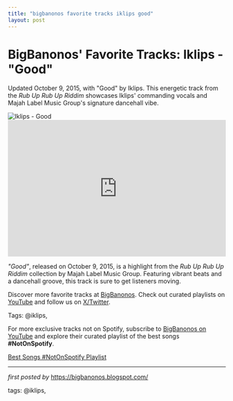 ```yaml
---
title: "bigbanonos favorite tracks iklips good"
layout: post
---
```

<!-- Post Title -->
<h1 >BigBanonos' Favorite Tracks: Iklips - "Good"</h1> <!-- Introductory Text -->
<p >Updated October 9, 2015, with "Good" by Iklips. This energetic track from the <em>Rub Up Rub Up Riddim</em> showcases Iklips' commanding vocals and Majah Label Music Group's signature dancehall vibe.</p> <!-- Featured Image -->
<div > <img src="https://i0.wp.com/riddimkilla.com/wp-content/uploads/2015/09/RubUpRiddim.jpg?fit=515%2C515&ssl=1" alt="Iklips - Good" />
</div> <!-- YouTube Video Embed -->
<div > <iframe width="100%" height="315" src="https://www.youtube.com/embed/PRnKSjrB5JI" title="IKLIPS - GOOD (RAW) - RUB UP RUB UP RIDDIM - MLMG" frameborder="0" allow="accelerometer; autoplay; encrypted-media; gyroscope; picture-in-picture; web-share" referrerpolicy="strict-origin-when-cross-origin" allowfullscreen></iframe>
</div> <!-- Song Information -->
<div > <p><em>"Good"</em>, released on October 9, 2015, is a highlight from the <em>Rub Up Rub Up Riddim</em> collection by Majah Label Music Group. Featuring vibrant beats and a dancehall groove, this track is sure to get listeners moving.</p>
</div> <!-- Footer Links -->
<div > <p>Discover more favorite tracks at <a href="https://bigbanonos.blogspot.com/" target="_blank">BigBanonos</a>. Check out curated playlists on <a href="https://www.youtube.com/@BigBanonos" target="_blank">YouTube</a> and follow us on <a href="https://x.com/bigbanonos" target="_blank">X/Twitter</a>.</p>
</div> <!-- Tags -->
<p >Tags: @iklips,</p>


<!--Subscribe and Playlist Links-->
<div>
    <p>For more exclusive tracks not on Spotify, subscribe to <a href="https://www.youtube.com/@BigBanonos" target="_blank">BigBanonos on YouTube</a> and explore their curated playlist of the best songs <strong>#NotOnSpotify</strong>.</p>
    <p><a href="https://www.youtube.com/playlist?list=PLtuNtuTatqI0kFahUCbtbfenC_ET5O_tr" target="_blank">Best Songs #NotOnSpotify Playlist<br /></a></p></div>

<hr />

<p><em>first posted by</em> <a href="https://bigbanonos.blogspot.com/" rel="noopener" target="_new">https://bigbanonos.blogspot.com/</a></p>

<p>tags: @iklips,</p>
